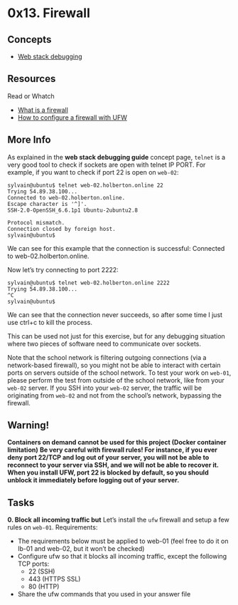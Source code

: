 # 0x13. Firewall

## Concepts
* [Web stack debugging](https://intranet.hbtn.io/concepts/68)

## Resources
Read or Whatch
* [What is a firewall](https://en.wikipedia.org/wiki/Firewall_%28computing%29)
* [How to configure a firewall with UFW](https://www.digitalocean.com/community/tutorials/como-configurar-un-firewall-con-ufw-en-ubuntu-18-04-es)

## More Info
As explained in the **web stack debugging guide** concept page, `telnet` is a very good tool to check if sockets are open with telnet IP PORT. For example, if you want to check if port 22 is open on `web-02`:
```
sylvain@ubuntu$ telnet web-02.holberton.online 22
Trying 54.89.38.100...
Connected to web-02.holberton.online.
Escape character is '^]'.
SSH-2.0-OpenSSH_6.6.1p1 Ubuntu-2ubuntu2.8

Protocol mismatch.
Connection closed by foreign host.
sylvain@ubuntu$
```
We can see for this example that the connection is successful: Connected to web-02.holberton.online.

Now let’s try connecting to port 2222:
```
sylvain@ubuntu$ telnet web-02.holberton.online 2222
Trying 54.89.38.100...
^C
sylvain@ubuntu$
```
We can see that the connection never succeeds, so after some time I just use ctrl+c to kill the process.

This can be used not just for this exercise, but for any debugging situation where two pieces of software need to communicate over sockets.

Note that the school network is filtering outgoing connections (via a network-based firewall), so you might not be able to interact with certain ports on servers outside of the school network. To test your work on `web-01`, please perform the test from outside of the school network, like from your `web-02` server. If you SSH into your `web-02` server, the traffic will be originating from `web-02` and not from the school’s network, bypassing the firewall.

## Warning!
**Containers on demand cannot be used for this project (Docker container limitation)**
**Be very careful with firewall rules! For instance, if you ever deny port 22/TCP and log out of your server, you will not be able to reconnect to your server via SSH, and we will not be able to recover it. When you install UFW, port 22 is blocked by default, so you should unblock it immediately before logging out of your server.**

## Tasks
**0. Block all incoming traffic but**
Let’s install the `ufw` firewall and setup a few rules on `web-01`.
Requirements:
* The requirements below must be applied to web-01 (feel free to do it on lb-01 and web-02, but it won’t be checked)
* Configure ufw so that it blocks all incoming traffic, except the following TCP ports:
    * 22 (SSH)
    * 443 (HTTPS SSL)
    * 80 (HTTP)
* Share the ufw commands that you used in your answer file
